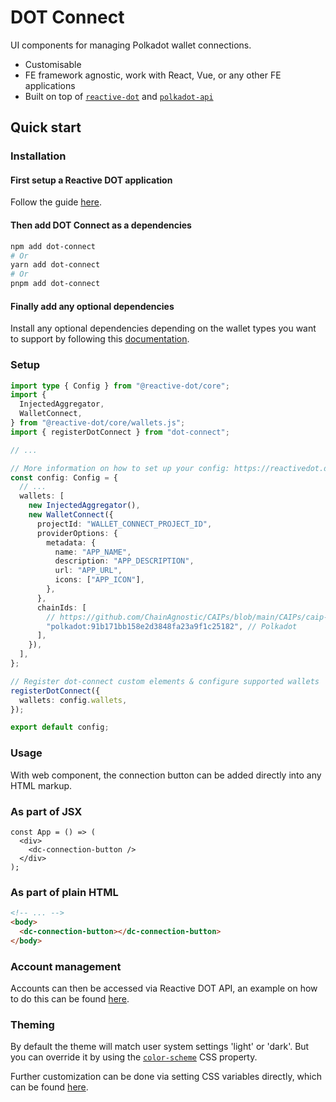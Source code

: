 # DOT Connect

UI components for managing Polkadot wallet connections.

- Customisable
- FE framework agnostic, work with React, Vue, or any other FE applications
- Built on top of [`reactive-dot`](https://reactivedot.dev/) and [`polkadot-api`](https://polkadot-api.github.io/polkadot-api-docs/)

## Quick start

### Installation

#### First setup a Reactive DOT application

Follow the guide [here](https://reactivedot.dev/docs/getting-started/setup).

#### Then add DOT Connect as a dependencies

```sh
npm add dot-connect
# Or
yarn add dot-connect
# Or
pnpm add dot-connect
```

#### Finally add any optional dependencies

Install any optional dependencies depending on the wallet types you want to support by following this [documentation](https://reactivedot.dev/docs/getting-started/connect-wallets#install-optional-dependencies).

### Setup

```ts
import type { Config } from "@reactive-dot/core";
import {
  InjectedAggregator,
  WalletConnect,
} from "@reactive-dot/core/wallets.js";
import { registerDotConnect } from "dot-connect";

// ...

// More information on how to set up your config: https://reactivedot.dev/docs/getting-started/setup#create-config
const config: Config = {
  // ...
  wallets: [
    new InjectedAggregator(),
    new WalletConnect({
      projectId: "WALLET_CONNECT_PROJECT_ID",
      providerOptions: {
        metadata: {
          name: "APP_NAME",
          description: "APP_DESCRIPTION",
          url: "APP_URL",
          icons: ["APP_ICON"],
        },
      },
      chainIds: [
        // https://github.com/ChainAgnostic/CAIPs/blob/main/CAIPs/caip-13.md
        "polkadot:91b171bb158e2d3848fa23a9f1c25182", // Polkadot
      ],
    }),
  ],
};

// Register dot-connect custom elements & configure supported wallets
registerDotConnect({
  wallets: config.wallets,
});

export default config;
```

### Usage

With web component, the connection button can be added directly into any HTML markup.

### As part of JSX

```tsx
const App = () => (
  <div>
    <dc-connection-button />
  </div>
);
```

### As part of plain HTML

```html
<!-- ... -->
<body>
  <dc-connection-button></dc-connection-button>
</body>
```

### Account management

Accounts can then be accessed via Reactive DOT API, an example on how to do this can be found [here](https://reactivedot.dev/docs/getting-started/connect-wallets#display-available-accounts).

### Theming

By default the theme will match user system settings 'light' or 'dark'. But you can override it by using the [`color-scheme`](https://developer.mozilla.org/en-US/docs/Web/CSS/color-scheme) CSS property.

Further customization can be done via setting CSS variables directly, which can be found [here](./packages/dot-connect/src/elements/components/dc-element.ts#L9-L23).
